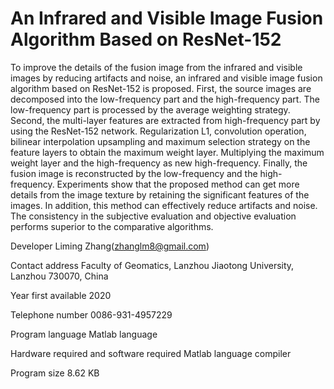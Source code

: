 # An Infrared and Visible Image Fusion Algorithm Based on ResNet-152
To improve the details of the fusion image from the infrared and visible images by reducing artifacts and noise, an infrared and visible image fusion algorithm based on ResNet-152 is proposed. First, the source images are decomposed into the low-frequency part and the high-frequency part. The low-frequency part is processed by the average weighting strategy. Second, the multi-layer features are extracted from high-frequency part by using the ResNet-152 network. Regularization L1, convolution operation, bilinear interpolation upsampling and maximum selection strategy on the feature layers to obtain the maximum weight layer. Multiplying the maximum weight layer and the high-frequency as new high-frequency. Finally, the fusion image is reconstructed by the low-frequency and the high-frequency. Experiments show that the proposed method can get more details from the image texture by retaining the significant features of the images. In addition, this method can effectively reduce artifacts and noise. The consistency in the subjective evaluation and objective evaluation performs superior to the comparative algorithms.

Developer Liming Zhang(zhanglm8@gmail.com)

Contact address Faculty of Geomatics, Lanzhou Jiaotong University, Lanzhou 730070, China

Year first available 2020

Telephone number 0086-931-4957229

Program language Matlab language

Hardware required and software required Matlab language compiler

Program size 8.62 KB
